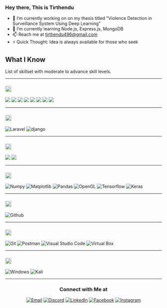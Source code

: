 ### Hey there, This is Tirthendu

- 🔭 I’m currently working on on my thesis titled "Violence Detection in Surveillance System Using Deep Learning"
- 🌱 I’m currently learning Node.js, Express.js, MongoDB
- 📫 Reach me at tirthendu496@gmail.com
- ⚡ Quick Thought: Idea is always available for those who seek

<h2>What I Know</h2>

List of skillset with moderate to advance skill levels.
<hr>

<h3><img height="20px" src="https://img.shields.io/badge/Programming_Languages-grey"></h3>

<span><img src="https://img.shields.io/badge/Python-3776AB?style=for-the-badge&logo=python&logoColor=white"><span>
<span><img src="https://img.shields.io/badge/Java-ED8B00?style=for-the-badge&logo=openjdk&logoColor=white"><span>
<span><img src="https://img.shields.io/badge/C-00599C?style=for-the-badge&logo=c&logoColor=white"><span>
<span><img src="https://img.shields.io/badge/C%2B%2B-00599C?style=for-the-badge&logo=c%2B%2B&logoColor=white"><span>
<span><img src="https://img.shields.io/badge/CSS3-1572B6?style=for-the-badge&logo=css3&logoColor=white"><span>
<span><img src="https://img.shields.io/badge/HTML5-E34F26?style=for-the-badge&logo=html5&logoColor=white"><span>
<span><img src="https://img.shields.io/badge/JavaScript-323330?style=for-the-badge&logo=javascript&logoColor=F7DF1E"><span>
<span><img src="https://img.shields.io/badge/PHP-777BB4?style=for-the-badge&logo=php&logoColor=white"><span>

<hr>

<h3><img height="20px" src="https://img.shields.io/badge/Framework-695b55"/></h3>

<span><img src="https://img.shields.io/badge/Laravel-4d94ff?style=for-the-badge&logo=laravel&logoColor=white" alt="Laravel"/></span>
<span><img src="https://img.shields.io/badge/Django-193366?style=for-the-badge&logo=django&logoColor=white" alt="django"/></span>

<hr>

<h3><img height="20px" src="https://img.shields.io/badge/Databases%20-0a0a29"></h3>
<span><img src="https://img.shields.io/badge/MongoDB-009900?style=for-the-badge&logo=mongodb&logoColor=white"><span>
<span><img src="https://img.shields.io/badge/MySQL-262673?style=for-the-badge&logo=mysql&logoColor=white"><span>

<hr>

<h3><img height="20px" src="https://img.shields.io/badge/Library-505558"/></h3>

<span><img src="https://img.shields.io/badge/Numpy-777BB4?style=for-the-badge&logo=numpy&logoColor=white" alt="Numpy"/></span>
<span><img src="https://img.shields.io/badge/Matplotlib-%23ffffff.svg?style=for-the-badge&logo=Matplotlib&logoColor=black" alt="Matplotlib"/></span>
<span><img src="https://img.shields.io/badge/Pandas-2C2D72?style=for-the-badge&logo=pandas&logoColor=white" alt="Pandas"/></span>
<span><img src="https://img.shields.io/badge/OpenGL-FFFFFF?style=for-the-badge&logo=opengl" alt="OpenGL"/></span>
<span><img src="https://img.shields.io/badge/TensorFlow-%23FF6F00.svg?style=for-the-badge&logo=TensorFlow&logoColor=white" alt="Tensorflow"/></span>
<span><img src="https://img.shields.io/badge/Keras-%23D00000.svg?style=for-the-badge&logo=Keras&logoColor=white" alt="Keras"/></span>


<hr>
<h3><img height="20px" src="https://img.shields.io/badge/Platform-487088"/></h3>

<span><img src="https://img.shields.io/badge/GitHub-100000?style=for-the-badge&logo=github&logoColor=white" alt="Github"/></span>

<hr>
<h3><img height="20px" src="https://img.shields.io/badge/Tool-6c598f"/></h3>

<span><img src="https://img.shields.io/badge/GIT-E44C30?style=for-the-badge&logo=git&logoColor=white" alt="Git"/></span>
<span><img src="https://img.shields.io/badge/Postman-FF6C37?style=for-the-badge&logo=Postman&logoColor=white" alt="Postman"/></span>
<span><img src="https://img.shields.io/badge/VSCode-0078D4?style=for-the-badge&logo=visual%20studio%20code&logoColor=white" alt="Visual Studio Code"/></span>
<span><img src="https://img.shields.io/badge/VirtualBox-21416b?style=for-the-badge&logo=VirtualBox&logoColor=white" alt="Virtual Box"/></span>
<hr>

<h3><img height="20px" src="https://img.shields.io/badge/OS-4DAF1C"/></h3>

<span><img src="https://img.shields.io/badge/Windows-0078D6?style=for-the-badge&logo=windows&logoColor=white" alt="Windows"/></span>
<span><img src="https://img.shields.io/badge/Linux-111111?style=for-the-badge&logo=linux&logoColor=blue" alt="Kali"/></span>
<hr>
<h3 align="center"> Connect with Me at </h3>

<p align="center">
<a href="mailto:tirthendu496@gmail.com"><img alt="Email" src="https://img.shields.io/badge/Gmail-tirthendu496@gmail.com-red?style=flat&logo=gmail"></a>
<a href="https://discord.com/channels/@me"><img alt="Discord" src="https://img.shields.io/badge/Discord-ApnarAbba-7289da?style=flat&logo=discord"></a>
<a href="https://www.linkedin.com/in/tirthendu-prosad-chakravorty-9673411ab"><img alt="LinkedIn" src="https://img.shields.io/badge/LinkedIn-Tirthendu Chakravorty-blue?style=flat&logo=linkedin"></a>
<a href="https://www.facebook.com/tirthendu.chakravorty.7"><img alt="Facebook" src="https://img.shields.io/badge/Facebook-Tirthendu Chakravorty-blue?style=flat&logo=facebook"></a>
<a href="https://instagram.com/__tirtho?igshid=MzNlNGNkZWQ4Mg=="><img alt="Instagram" src="https://img.shields.io/badge/Instagram-__tirtho-f2003c?style=flat&logo=instagram"></a>
